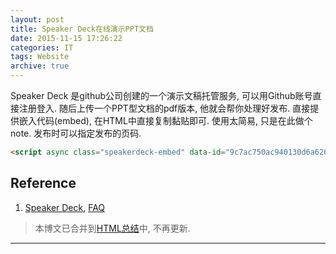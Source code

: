 ```yaml
---
layout: post
title: Speaker Deck在线演示PPT文档
date: 2015-11-15 17:26:22
categories: IT
tags: Website
archive: true
---
```


Speaker Deck 是github公司创建的一个演示文稿托管服务, 可以用Github账号直接注册登入. 随后上传一个PPT型文档的pdf版本, 他就会帮你处理好发布. 直接提供嵌入代码(embed), 在HTML中直接复制黏贴即可. 使用太简易, 只是在此做个note. 发布时可以指定发布的页码.

~~~html
<script async class="speakerdeck-embed" data-id="9c7ac750ac940130d6a626f5cde8fd08" data-ratio="1.33333333333333" src="//speakerdeck.com/assets/embed.js"></script>
~~~

<script async class="speakerdeck-embed" data-id="9c7ac750ac940130d6a626f5cde8fd08" data-ratio="1.33333333333333" src="//speakerdeck.com/assets/embed.js"></script>

## Reference

1. [Speaker Deck](https://speakerdeck.com/), [FAQ](https://speakerdeck.com/faq)

> 本博文已合并到[HTML总结](/1234/06/01/HTML-Language/#l3-speakerdeck)中, 不再更新.

------
